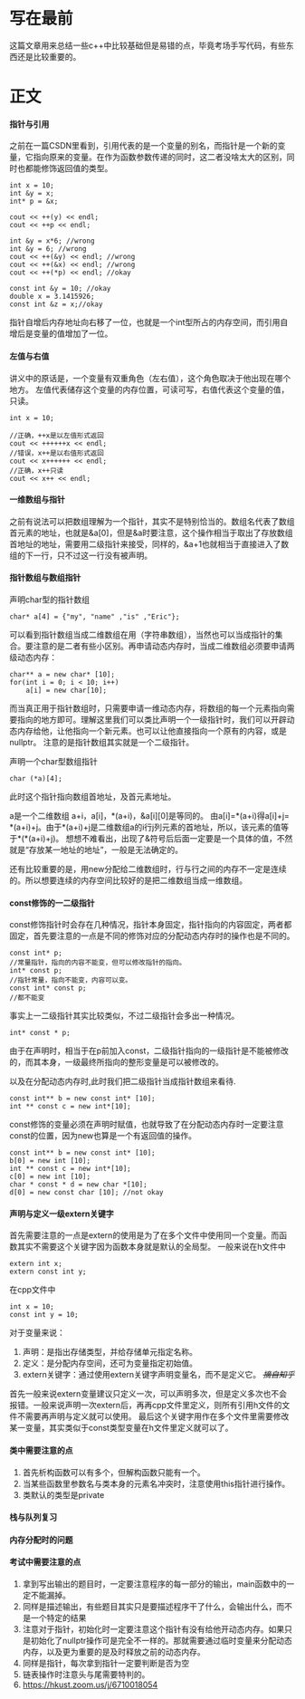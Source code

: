 # 写在最前
这篇文章用来总结一些c++中比较基础但是易错的点，毕竟考场手写代码，有些东西还是比较重要的。

# 正文
#### 指针与引用
之前在一篇CSDN里看到，引用代表的是一个变量的别名，而指针是一个新的变量，它指向原来的变量。在作为函数参数传递的同时，这二者没啥太大的区别，同时也都能修饰返回值的类型。
```
int x = 10;
int &y = x;
int* p = &x;

cout << ++(y) << endl;
cout << ++p << endl;

int &y = x*6; //wrong
int &y = 6; //wrong
cout << ++(&y) << endl; //wrong
cout << ++(&x) << endl; //wrong
cout << ++(*p) << endl; //okay

const int &y = 10; //okay
double x = 3.1415926;
const int &z = x;//okay
```
指针自增后内存地址向右移了一位，也就是一个int型所占的内存空间，而引用自增后是变量的值增加了一位。
#### 左值与右值
讲义中的原话是，一个变量有双重角色（左右值），这个角色取决于他出现在哪个地方。
左值代表储存这个变量的内存位置，可读可写，右值代表这个变量的值，只读。
```
int x = 10;

//正确，++x是以左值形式返回
cout << ++++++x << endl;
//错误，x++是以右值形式返回
cout << x++++++ << endl;
//正确，x++只读
cout << x++ << endl;
```
#### 一维数组与指针
之前有说法可以把数组理解为一个指针，其实不是特别恰当的。数组名代表了数组首元素的地址，也就是&a[0]，但是&a时要注意，这个操作相当于取出了存放数组首地址的地址，需要用二级指针来接受，同样的，&a+1也就相当于直接进入了数组的下一行，只不过这一行没有被声明。
#### 指针数组与数组指针
声明char型的指针数组
```
char* a[4] = {"my", "name" ,"is" ,"Eric"};
```
可以看到指针数组当成二维数组在用（字符串数组），当然也可以当成指针的集合。要注意的是二者有些小区别。再申请动态内存时，当成二维数组必须要申请两级动态内存：
```
char** a = new char* [10];
for(int i = 0; i < 10; i++)
    a[i] = new char[10];
```
而当真正用于指针数组时，只需要申请一维动态内存，将数组的每一个元素指向需要指向的地方即可。理解这里我们可以类比声明一个一级指针时，我们可以开辟动态内存给他，让他指向一个新元素。也可以让他直接指向一个原有的内容，或是nullptr。
注意的是指针数组其实就是一个二级指针。

声明一个char型数组指针
```
char (*a)[4];
```
此时这个指针指向数组首地址，及首元素地址。

a是一个二维数组
a+i，a[i]，\*(a+i)，&a[i][0]是等同的。
由a[i]=\*(a+i)得a[i]+j= \*(a+i)+j。由于\*(a+i)+j是二维数组a的i行j列元素的首地址，所以，该元素的值等于\*(\*(a+i)+j)。
想想不难看出，出现了&符号后后面一定要是一个具体的值，不然就是“存放某一地址的地址”，一般是无法确定的。

还有比较重要的是，用new分配给二维数组时，行与行之间的内存不一定是连续的。所以想要连续的内存空间比较好的是把二维数组当成一维数组。
#### const修饰的一二级指针
const修饰指针时会存在几种情况，指针本身固定，指针指向的内容固定，两者都固定，首先要注意的一点是不同的修饰对应的分配动态内存时的操作也是不同的。
```
const int* p;
//常量指针，指向的内容不能变，但可以修改指针的指向。
int* const p;
//指针常量，指向不能变，内容可以变。
const int* const p;
//都不能变
```
事实上一二级指针其实比较类似，不过二级指针会多出一种情况。
```
int* const * p;
```
由于在声明时，相当于在p前加入const，二级指针指向的一级指针是不能被修改的，而其本身，一级最终所指向的整形变量是可以被修改的。

以及在分配动态内存时,此时我们把二级指针当成指针数组来看待.
```
const int** b = new const int* [10];
int ** const c = new int*[10];
```
const修饰的变量必须在声明时赋值，也就导致了在分配动态内存时一定要注意const的位置，因为new也算是一个有返回值的操作。
```
const int** b = new const int* [10];
b[0] = new int [10];
int ** const c = new int*[10];
c[0] = new int [10];
char * const * d = new char *[10];
d[0] = new const char [10]; //not okay
```
#### 声明与定义一级extern关键字
首先需要注意的一点是extern的使用是为了在多个文件中使用同一个变量。而函数其实不需要这个关键字因为函数本身就是默认的全局型。
一般来说在h文件中
```
extern int x;
extern const int y;
```
在cpp文件中
```
int x = 10;
const int y = 10;
```
对于变量来说：
1. 声明：是指出存储类型，并给存储单元指定名称。
2. 定义：是分配内存空间，还可为变量指定初始值。
3. extern关键字：通过使用extern关键字声明变量名，而不是定义它。
~~*摘自知乎*~~

首先一般来说extern变量建议只定义一次，可以声明多次，但是定义多次也不会报错。一般来说声明一次extern后，再再cpp文件里定义，则所有引用h文件的文件不需要再声明与定义就可以使用。
最后这个关键字用作在多个文件里需要修改某一变量，其实类似于const类型变量在h文件里定义就可以了。
#### 类中需要注意的点
1. 首先析构函数可以有多个，但解构函数只能有一个。
2. 当某些函数里参数名与类本身的元素名冲突时，注意使用this指针进行操作。
3. 类默认的类型是private

#### 栈与队列复习
#### 内存分配时的问题
#### 考试中需要注意的点
1. 拿到写出输出的题目时，一定要注意程序的每一部分的输出，main函数中的一定不能漏掉。
2. 同样是描述输出，有些题目其实只是要描述程序干了什么，会输出什么，而不是一个特定的结果
3. 注意对于指针，初始化时一定要注意这个指针有没有给他开动态内存。如果只是初始化了nullptr操作可是完全不一样的。那就需要通过临时变量来分配动态内存，以及更为重要的是及时释放之前的动态内存。
4. 同样是指针，每次拿到指针一定要判断是否为空
5. 链表操作时注意头与尾需要特判的。
6. https://hkust.zoom.us/j/6710018054